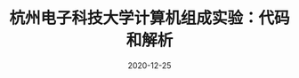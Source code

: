---
title: 杭州电子科技大学计算机组成实验：代码和解析
date: 2020-12-25
weight: 40
description: 杭州电子科技大学计算机组成实验：代码和解析。
tags: [ fpga, architecture ]
externalUrl: https://github.com/XdpCs/HDU-computer-organization
---